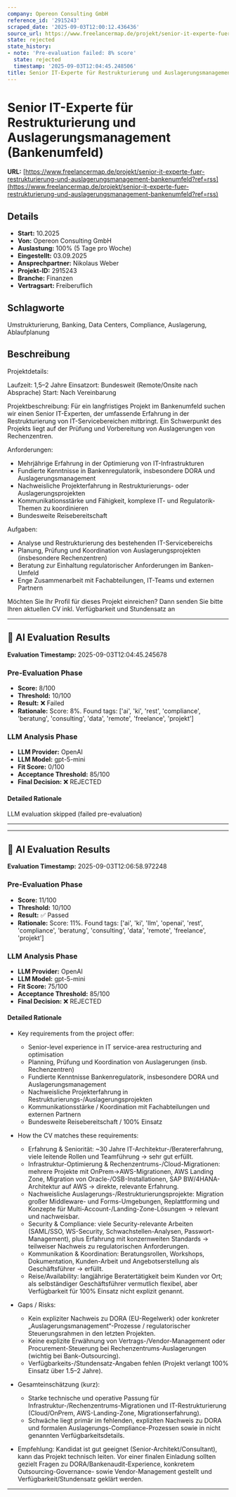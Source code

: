 ```yaml
---
company: Opereon Consulting GmbH
reference_id: '2915243'
scraped_date: '2025-09-03T12:00:12.436436'
source_url: https://www.freelancermap.de/projekt/senior-it-experte-fuer-restrukturierung-und-auslagerungsmanagement-bankenumfeld?ref=rss
state: rejected
state_history:
- note: 'Pre-evaluation failed: 8% score'
  state: rejected
  timestamp: '2025-09-03T12:04:45.248506'
title: Senior IT-Experte für Restrukturierung und Auslagerungsmanagement (Bankenumfeld)
---
```



# Senior IT-Experte für Restrukturierung und Auslagerungsmanagement (Bankenumfeld)
**URL:** [https://www.freelancermap.de/projekt/senior-it-experte-fuer-restrukturierung-und-auslagerungsmanagement-bankenumfeld?ref=rss](https://www.freelancermap.de/projekt/senior-it-experte-fuer-restrukturierung-und-auslagerungsmanagement-bankenumfeld?ref=rss)
## Details
- **Start:** 10.2025
- **Von:** Opereon Consulting GmbH
- **Auslastung:** 100% (5 Tage pro Woche)
- **Eingestellt:** 03.09.2025
- **Ansprechpartner:** Nikolaus Weber
- **Projekt-ID:** 2915243
- **Branche:** Finanzen
- **Vertragsart:** Freiberuflich

## Schlagworte
Umstrukturierung, Banking, Data Centers, Compliance, Auslagerung, Ablaufplanung

## Beschreibung
Projektdetails:

Laufzeit: 1,5–2 Jahre
Einsatzort: Bundesweit (Remote/Onsite nach Absprache)
Start: Nach Vereinbarung

Projektbeschreibung:
Für ein langfristiges Projekt im Bankenumfeld suchen wir einen Senior IT-Experten, der umfassende Erfahrung in der Restrukturierung von IT-Servicebereichen mitbringt. Ein Schwerpunkt des Projekts liegt auf der Prüfung und Vorbereitung von Auslagerungen von Rechenzentren.

Anforderungen:
- Mehrjährige Erfahrung in der Optimierung von IT-Infrastrukturen
- Fundierte Kenntnisse in Bankenregulatorik, insbesondere DORA und Auslagerungsmanagement
- Nachweisliche Projekterfahrung in Restrukturierungs- oder Auslagerungsprojekten
- Kommunikationsstärke und Fähigkeit, komplexe IT- und Regulatorik-Themen zu koordinieren
- Bundesweite Reisebereitschaft

Aufgaben:
- Analyse und Restrukturierung des bestehenden IT-Servicebereichs
- Planung, Prüfung und Koordination von Auslagerungsprojekten (insbesondere Rechenzentren)
- Beratung zur Einhaltung regulatorischer Anforderungen im Banken-Umfeld
- Enge Zusammenarbeit mit Fachabteilungen, IT-Teams und externen Partnern

Möchten Sie Ihr Profil für dieses Projekt einreichen? Dann senden Sie bitte Ihren aktuellen CV inkl. Verfügbarkeit und Stundensatz an

---

## 🤖 AI Evaluation Results

**Evaluation Timestamp:** 2025-09-03T12:04:45.245678

### Pre-Evaluation Phase
- **Score:** 8/100
- **Threshold:** 10/100
- **Result:** ❌ Failed
- **Rationale:** Score: 8%. Found tags: ['ai', 'ki', 'rest', 'compliance', 'beratung', 'consulting', 'data', 'remote', 'freelance', 'projekt']

### LLM Analysis Phase
- **LLM Provider:** OpenAI
- **LLM Model:** gpt-5-mini
- **Fit Score:** 0/100
- **Acceptance Threshold:** 85/100
- **Final Decision:** ❌ REJECTED

#### Detailed Rationale
LLM evaluation skipped (failed pre-evaluation)

---


---

## 🤖 AI Evaluation Results

**Evaluation Timestamp:** 2025-09-03T12:06:58.972248

### Pre-Evaluation Phase
- **Score:** 11/100
- **Threshold:** 10/100
- **Result:** ✅ Passed
- **Rationale:** Score: 11%. Found tags: ['ai', 'ki', 'llm', 'openai', 'rest', 'compliance', 'beratung', 'consulting', 'data', 'remote', 'freelance', 'projekt']

### LLM Analysis Phase
- **LLM Provider:** OpenAI
- **LLM Model:** gpt-5-mini
- **Fit Score:** 75/100
- **Acceptance Threshold:** 85/100
- **Final Decision:** ❌ REJECTED

#### Detailed Rationale
- Key requirements from the project offer:
  - Senior-level experience in IT service-area restructuring and optimisation
  - Planning, Prüfung und Koordination von Auslagerungen (insb. Rechenzentren)
  - Fundierte Kenntnisse Bankenregulatorik, insbesondere DORA und Auslagerungsmanagement
  - Nachweisliche Projekterfahrung in Restrukturierungs-/Auslagerungsprojekten
  - Kommunikationsstärke / Koordination mit Fachabteilungen und externen Partnern
  - Bundesweite Reisebereitschaft / 100% Einsatz

- How the CV matches these requirements:
  - Erfahrung & Seniorität: ~30 Jahre IT-Architektur-/Beratererfahrung, viele leitende Rollen und Teamführung → sehr gut erfüllt.
  - Infrastruktur-Optimierung & Rechenzentrums-/Cloud-Migrationen: mehrere Projekte mit OnPrem→AWS-Migrationen, AWS Landing Zone, Migration von Oracle-/OSB-Installationen, SAP BW/4HANA-Architektur auf AWS → direkte, relevante Erfahrung.
  - Nachweisliche Auslagerungs-/Restrukturierungsprojekte: Migration großer Middleware- und Forms-Umgebungen, Replattforming und Konzepte für Multi-Account-/Landing-Zone-Lösungen → relevant und nachweisbar.
  - Security & Compliance: viele Security-relevante Arbeiten (SAML/SSO, WS-Security, Schwachstellen-Analysen, Passwort-Management), plus Erfahrung mit konzernweiten Standards → teilweiser Nachweis zu regulatorischen Anforderungen.
  - Kommunikation & Koordination: Beratungsrollen, Workshops, Dokumentation, Kunden-Arbeit und Angebotserstellung als Geschäftsführer → erfüllt.
  - Reise/Availability: langjährige Beratertätigkeit beim Kunden vor Ort; als selbständiger Geschäftsführer vermutlich flexibel, aber Verfügbarkeit für 100% Einsatz nicht explizit genannt.

- Gaps / Risks:
  - Kein expliziter Nachweis zu DORA (EU-Regelwerk) oder konkreter „Auslagerungsmanagement“-Prozesse / regulatorischer Steuerungsrahmen in den letzten Projekten.
  - Keine explizite Erwähnung von Vertrags-/Vendor-Management oder Procurement-Steuerung bei Rechenzentrums-Auslagerungen (wichtig bei Bank-Outsourcing).
  - Verfügbarkeits-/Stundensatz-Angaben fehlen (Projekt verlangt 100% Einsatz über 1.5–2 Jahre).

- Gesamteinschätzung (kurz):
  - Starke technische und operative Passung für Infrastruktur-/Rechenzentrums-Migrationen und IT-Restrukturierung (Cloud/OnPrem, AWS-Landing-Zone, Migrationserfahrung).
  - Schwäche liegt primär im fehlenden, expliziten Nachweis zu DORA und formalen Auslagerungs-Compliance-Prozessen sowie in nicht genannten Verfügbarkeitsdetails.

- Empfehlung: Kandidat ist gut geeignet (Senior-Architekt/Consultant), kann das Projekt technisch leiten. Vor einer finalen Einladung sollten gezielt Fragen zu DORA/Bankenaudit-Experience, konkretem Outsourcing-Governance- sowie Vendor-Management gestellt und Verfügbarkeit/Stundensatz geklärt werden.

---
